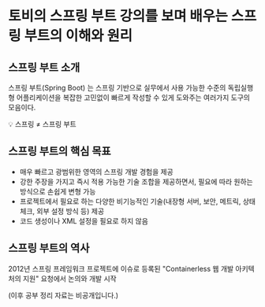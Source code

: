 # 토비의 스프링 부트 강의를 보며 배우는 스프링 부트의 이해와 원리

## 스프링 부트 소개
스프링 부트(Spring Boot) 는 스프링 기반으로 실무에서 사용 가능한 수준의 독립실행형 어플리케이션을 복잡한 고민없이 빠르게 작성할 수 있게 도와주는 여러가지 도구의 모음이다.  

💡 스프링 ≠ 스프링 부트

## 스프링 부트의 핵심 목표

- 매우 빠르고 광범위한 영역의 스프링 개발 경험을 제공
- 강한 주장을 가지고 즉시 적용 가능한 기술 조합을 제공하면서, 필요에 따라 원하는 방식으로 손쉽게 변형 가능
- 프로젝트에서 필요로 하는 다양한 비기능적인 기술(내장형 서버, 보안, 메트릭, 상태 체크, 외부 설정 방식 등) 제공
- 코드 생성이나 XML 설정을 필요로 하지 않음

## 스프링 부트의 역사

2012년 스프링 프레임워크 프로젝트에 이슈로 등록된 "Containerless 웹 개발 아키텍처의 지원" 요청에서 논의와 개발 시작  

(이후 공부 정리 자료는 비공개입니다.)
